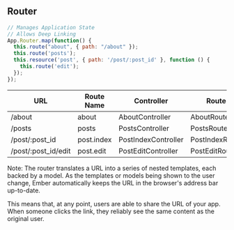 ##  Router

```javascript
// Manages Application State
// Allows Deep Linking
App.Router.map(function() {
  this.route("about", { path: "/about" });
  this.route('posts');
  this.resource('post', { path: '/post/:post_id' }, function () {
    this.route('edit');
  });
});
```

| URL | Route Name  | Controller | Route | Template |
| - | - | - | - | - |
| /about | about | AboutController | AboutRoute | about.hbs |
| /posts | posts | PostsController | PostsRoute | posts.hbs |
| /post/:post_id | post.index | PostIndexController | PostIndexRoute | posts/index.hbs |
| /post/:post_id/edit | post.edit | PostEditController | PostEditRoute | posts/edit.hbs |

Note:
The router translates a URL into a series of nested templates, each backed by a model. As the templates or models being shown to the user change, Ember automatically keeps the URL in the browser's address bar up-to-date.

This means that, at any point, users are able to share the URL of your app. When someone clicks the link, they reliably see the same content as the original user.
